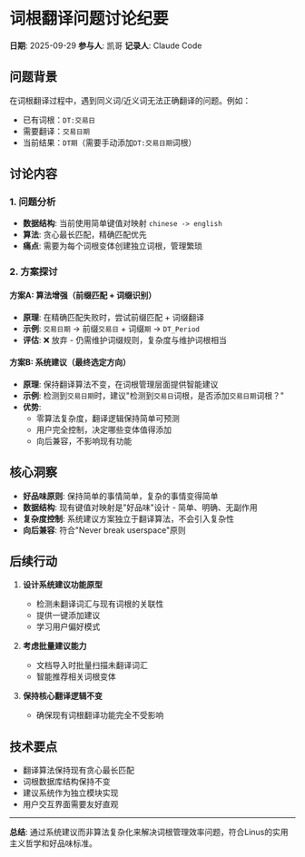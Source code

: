 # 词根翻译问题讨论纪要

**日期**: 2025-09-29
**参与人**: 凯哥
**记录人**: Claude Code

## 问题背景

在词根翻译过程中，遇到同义词/近义词无法正确翻译的问题。例如：
- 已有词根：`DT:交易日`
- 需要翻译：`交易日期`
- 当前结果：`DT期`（需要手动添加`DT:交易日期`词根）

## 讨论内容

### 1. 问题分析
- **数据结构**: 当前使用简单键值对映射 `chinese -> english`
- **算法**: 贪心最长匹配，精确匹配优先
- **痛点**: 需要为每个词根变体创建独立词根，管理繁琐

### 2. 方案探讨

#### 方案A: 算法增强（前缀匹配 + 词缀识别）
- **原理**: 在精确匹配失败时，尝试前缀匹配 + 词缀翻译
- **示例**: `交易日期` → 前缀`交易日` + 词缀`期` → `DT_Period`
- **评估**: ❌ 放弃 - 仍需维护词缀规则，复杂度与维护词根相当

#### 方案B: 系统建议（最终选定方向）
- **原理**: 保持翻译算法不变，在词根管理层面提供智能建议
- **示例**: 检测到`交易日期`时，建议"检测到`交易日`词根，是否添加`交易日期`词根？"
- **优势**:
  - 零算法复杂度，翻译逻辑保持简单可预测
  - 用户完全控制，决定哪些变体值得添加
  - 向后兼容，不影响现有功能

## 核心洞察

- **好品味原则**: 保持简单的事情简单，复杂的事情变得简单
- **数据结构**: 现有键值对映射是"好品味"设计 - 简单、明确、无副作用
- **复杂度控制**: 系统建议方案独立于翻译算法，不会引入复杂性
- **向后兼容**: 符合"Never break userspace"原则

## 后续行动

1. **设计系统建议功能原型**
   - 检测未翻译词汇与现有词根的关联性
   - 提供一键添加建议
   - 学习用户偏好模式

2. **考虑批量建议能力**
   - 文档导入时批量扫描未翻译词汇
   - 智能推荐相关词根变体

3. **保持核心翻译逻辑不变**
   - 确保现有词根翻译功能完全不受影响

## 技术要点

- 翻译算法保持现有贪心最长匹配
- 词根数据库结构保持不变
- 建议系统作为独立模块实现
- 用户交互界面需要友好直观

---

**总结**: 通过系统建议而非算法复杂化来解决词根管理效率问题，符合Linus的实用主义哲学和好品味标准。